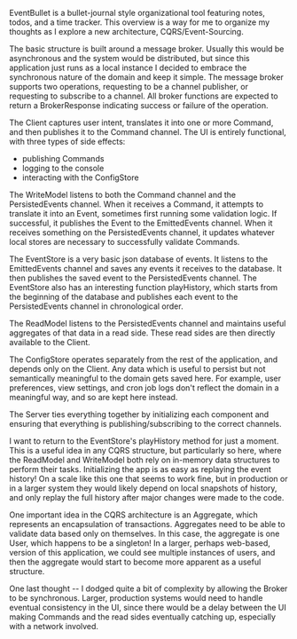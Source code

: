 EventBullet is a bullet-journal style organizational tool featuring notes, todos, and a time tracker. This overview is a way for me to organize my thoughts as I explore a new architecture, CQRS/Event-Sourcing.

The basic structure is built around a message broker. Usually this would be asynchronous and the system would be distributed, but since this application just runs as a local instance I decided to embrace the synchronous nature of the domain and keep it simple. The message broker supports two operations, requesting to be a channel publisher, or requesting to subscribe to a channel. All broker functions are expected to return a BrokerResponse indicating success or failure of the operation.

The Client captures user intent, translates it into one or more Command, and then publishes it to the Command channel. The UI is entirely functional, with three types of side effects:
- publishing Commands
- logging to the console
- interacting with the ConfigStore

The WriteModel listens to both the Command channel and the PersistedEvents channel. When it receives a Command, it attempts to translate it into an Event, sometimes first running some validation logic. If successful, it publishes the Event to the EmittedEvents channel. When it receives something on the PersistedEvents channel, it updates whatever local stores are necessary to successfully validate Commands.

The EventStore is a very basic json database of events. It listens to the EmittedEvents channel and saves any events it receives to the database. It then publishes the saved event to the PersistedEvents channel. The EventStore also has an interesting function playHistory, which starts from the beginning of the database and publishes each event to the PersistedEvents channel in chronological order. 

The ReadModel listens to the PersistedEvents channel and maintains useful aggregates of that data in a read side. These read sides are then directly available to the Client.

The ConfigStore operates separately from the rest of the application, and depends only on the Client. Any data which is useful to persist but not semantically meaningful to the domain gets saved here. For example, user preferences, view settings, and cron job logs don't reflect the domain in a meaningful way, and so are kept here instead.

The Server ties everything together by initializing each component and ensuring that everything is publishing/subscribing to the correct channels.

I want to return to the EventStore's playHistory method for just a moment. This is a useful idea in any CQRS structure, but particularly so here, where the ReadModel and WriteModel both rely on in-memory data structures to perform their tasks. Initializing the app is as easy as replaying the event history! On a scale like this one that seems to work fine, but in production or in a larger system they would likely depend on local snapshots of history, and only replay the full history after major changes were made to the code.

One important idea in the CQRS architecture is an Aggregate, which represents an encapsulation of transactions. Aggregates need to be able to validate data based only on themselves. In this case, the aggregate is one User, which happens to be a singleton! In a larger, perhaps web-based, version of this application, we could see multiple instances of users, and then the aggregate would start to become more apparent as a useful structure.

One last thought -- I dodged quite a bit of complexity by allowing the Broker to be synchronous. Larger, production systems would need to handle eventual consistency in the UI, since there would be a delay between the UI making Commands and the read sides eventually catching up, especially with a network involved.
